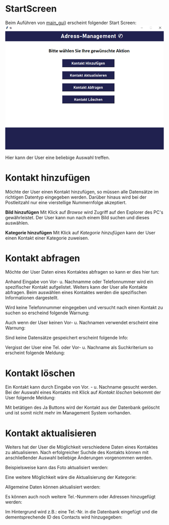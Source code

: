 # StartScreen
Beim Auführen von [main_gui](https://github.com/denisepostl/AdressContactProject/blob/main/adress/main_gui.py)) erscheint folgender Start Screen:
![Screen](https://github.com/denisepostl/AdressContactProject/blob/main/img/StartScreen.png)

Hier kann der User eine beliebige Auswahl treffen. 

# Kontakt hinzufügen

Möchte der User einen Kontakt hinzufügen, so müssen alle Datensätze im richtigen Datentyp 
eingegeben werden. Darüber hinaus wird bei der Postleitzahl nur eine vierstellige Nummernfolge akzeptiert.

**Bild hinzufügen**
Mit Klick auf *Browse* wird Zugriff auf den Explorer des PC's gewährleistet. Der User kann nun nach einem Bild suchen und dieses auswählen.

**Kategorie hinzufügen**
Mit Klick auf *Kategorie hinzufügen* kann der User einen Kontakt einer Kategorie zuweisen.

# Kontakt abfragen

Möchte der User Daten eines Kontaktes abfragen so kann er dies hier tun:


Anhand Eingabe von Vor- u. Nachnamme oder Telefonnummer wird ein spezifischer Kontakt aufgelistet.
Weiters kann der User alle Kontakte abfragen. Beim auswählen eines Kontaktes werden die spezifischen Informationen dargestellt.

Wird keine Telefonnummer eingegeben und versucht nach einen Kontakt zu suchen so erscheind folgende Warnung:

Auch wenn der User keinen Vor- u. Nachnamen verwendet erscheint eine Warnung: 

Sind keine Datensätze gespeichert erscheint folgende Info:

Vergisst der User eine Tel. oder Vor- u. Nachname als Suchkriterium so erscheint folgende Meldung:


# Kontakt löschen

Ein Kontakt kann durch Eingabe von Vor. - u. Nachname gesucht werden. Bei der Auswahl eines Kontakts mit Klick auf *Kontakt löschen* bekommt
der User folgende Meldung:



Mit betätigen des Ja Buttons wird der Kontakt aus der Datenbank gelöscht und ist somit nicht mehr im Management System vorhanden.


# Kontakt aktualisieren

Weiters hat der User die Möglichkeit verschiedene Daten eines Kontaktes zu aktualisieren. 
Nach erfolgreicher Suchde des Kontakts können mit anschließender Auswahl beliebige Änderungen vorgenommen werden. 

Beispielsweise kann das Foto aktualisiert werden: 


Eine weitere Möglichkeit wäre die Aktualisierung der Kategorie:


Allgemeine Daten können aktualisiert werden:


Es können auch noch weitere Tel.-Nummern oder Adressen hinzugefügt werden:


Im Hintergrund wird z.B.: eine Tel.-Nr. in die Datenbank eingefügt und die dementsprechende ID des Contacts wird hinzugegeben:
